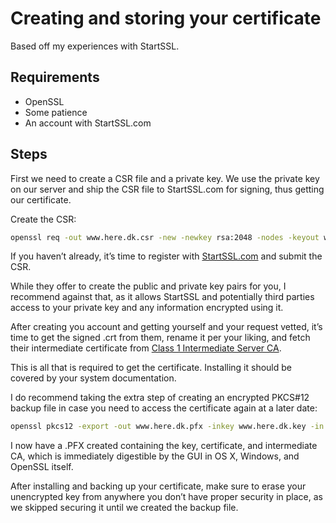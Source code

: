 # Creating and storing your certificate

Based off my experiences with StartSSL.

## Requirements
* OpenSSL
* Some patience
* An account with StartSSL.com

## Steps
First we need to create a CSR file and a private key. We use the private key on our server and ship the CSR file to StartSSL.com for signing, thus getting our certificate.

Create the CSR:

```bash
openssl req -out www.here.dk.csr -new -newkey rsa:2048 -nodes -keyout www.here.dk.key`
```

If you haven’t already, it’s time to register with [StartSSL.com](http://www.startssl.com/) and submit the CSR.

While they offer to create the public and private key pairs for you, I recommend against that, as it allows StartSSL and potentially third parties access to your private key and any information encrypted using it.

After creating you account and getting yourself and your request vetted, it’s time to get the signed .crt from them, rename it per your liking, and fetch their intermediate certificate from [Class 1 Intermediate Server CA](https://www.startssl.com/certs/sub.class1.server.ca.pem).

This is all that is required to get the certificate. Installing it should be covered by your system documentation.

I do recommend taking the extra step of creating an encrypted PKCS#12 backup file in case you need to access the certificate again at a later date:

```bash
openssl pkcs12 -export -out www.here.dk.pfx -inkey www.here.dk.key -in www.here.dk.crt -certfile sub.class1.server.ca.pem
```

I now have a .PFX created containing the key, certificate, and intermediate CA, which is immediately digestible by the GUI in OS X, Windows, and OpenSSL itself.

After installing and backing up your certificate, make sure to erase your unencrypted key from anywhere you don’t have proper security in place, as we skipped securing it until we created the backup file.
